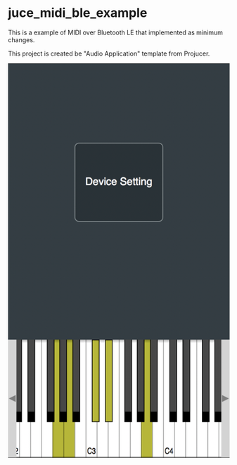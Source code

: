 # juce_midi_ble_example

This is a example of MIDI over Bluetooth LE that implemented as minimum changes.

This project is created be "Audio Application" template from Projucer.

![img](https://github.com/COx2/juce_midi_ble_example/blob/master/MidiBleExample/screenshot/IMG_0183.PNG)

